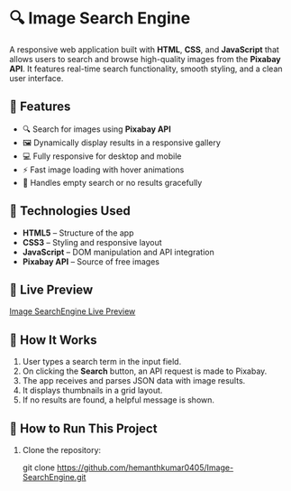 # 🔍 Image Search Engine
A responsive web application built with **HTML**, **CSS**, and **JavaScript** that allows users to search and browse high-quality images from the **Pixabay API**. It features real-time search functionality, smooth styling, and a clean user interface.

## 🌟 Features
- 🔍 Search for images using **Pixabay API**
- 🖼️ Dynamically display results in a responsive gallery
- 💻 Fully responsive for desktop and mobile
- ⚡ Fast image loading with hover animations
- 🚫 Handles empty search or no results gracefully

## 🚀 Technologies Used
- **HTML5** – Structure of the app
- **CSS3** – Styling and responsive layout
- **JavaScript** – DOM manipulation and API integration
- **Pixabay API** – Source of free images

## 📸 Live Preview
[Image SearchEngine Live Preview](https://image-searchengine0405.netlify.app/)

## 🧠 How It Works
1. User types a search term in the input field.
2. On clicking the **Search** button, an API request is made to Pixabay.
3. The app receives and parses JSON data with image results.
4. It displays thumbnails in a grid layout.
5. If no results are found, a helpful message is shown.

## 🚀 How to Run This Project
1. Clone the repository:

   git clone https://github.com/hemanthkumar0405/Image-SearchEngine.git


